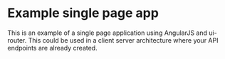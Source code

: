 # Example single page app

This is an example of a single page application using AngularJS and ui-router. This could be used in a client server architecture where your API endpoints are already created. 
